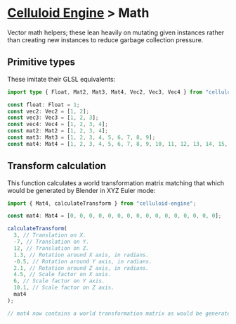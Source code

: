 # [Celluloid Engine](../readme.md) > Math

Vector math helpers; these lean heavily on mutating given instances rather than creating new instances to reduce garbage collection pressure.

## Primitive types

These imitate their GLSL equivalents:

```typescript
import type { Float, Mat2, Mat3, Mat4, Vec2, Vec3, Vec4 } from "celluloid-engine";

const float: Float = 1;
const vec2: Vec2 = [1, 2];
const vec3: Vec3 = [1, 2, 3];
const vec4: Vec4 = [1, 2, 3, 4];
const mat2: Mat2 = [1, 2, 3, 4];
const mat3: Mat3 = [1, 2, 3, 4, 5, 6, 7, 8, 9];
const mat4: Mat4 = [1, 2, 3, 4, 5, 6, 7, 8, 9, 10, 11, 12, 13, 14, 15, 16];
```

## Transform calculation

This function calculates a world transformation matrix matching that which would be generated by Blender in XYZ Euler mode:

```typescript
import { Mat4, calculateTransform } from "celluloid-engine";

const mat4: Mat4 = [0, 0, 0, 0, 0, 0, 0, 0, 0, 0, 0, 0, 0, 0, 0, 0];

calculateTransform(
  3, // Translation on X.
  -7, // Translation on Y.
  12, // Translation on Z.
  1.3, // Rotation around X axis, in radians.
  -0.5, // Rotation around Y axis, in radians.
  2.1, // Rotation around Z axis, in radians.
  4.5, // Scale factor on X axis.
  6, // Scale factor on Y axis.
  10.1, // Scale factor on Z axis.
  mat4
);

// mat4 now contains a world transformation matrix as would be generated by Blender meeting the above criteria.
```
